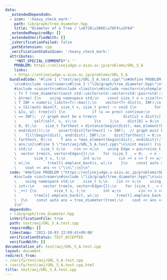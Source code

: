 ```yaml
---
data:
  _extendedDependsOn:
  - icon: ':heavy_check_mark:'
    path: lib/graph/tree_diameter.hpp
    title: "Diameter of a Tree / \u6728\u306E\u76F4\u5F84"
  _extendedRequiredBy: []
  _extendedVerifiedWith: []
  _isVerificationFailed: false
  _pathExtension: cpp
  _verificationStatusIcon: ':heavy_check_mark:'
  attributes:
    '*NOT_SPECIAL_COMMENTS*': ''
    PROBLEM: https://onlinejudge.u-aizu.ac.jp/problems/GRL_5_A
    links:
    - https://onlinejudge.u-aizu.ac.jp/problems/GRL_5_A
  bundledCode: "#line 1 \"test/aoj/GRL_5_A.test.cpp\"\n#define PROBLEM \"https://onlinejudge.u-aizu.ac.jp/problems/GRL_5_A\"\
    \n\n#include <iostream>\n#line 2 \"lib/graph/tree_diameter.hpp\"\n\n#include <algorithm>\n\
    #include <cassert>\n#include <limits>\n#include <vector>\n\ntemplate<typename\
    \ T> T tree_diameter(const std::vector<std::vector<std::pair<std::size_t, T>>>\
    \ &tree) {\n    using namespace std;\n    const size_t n = size(tree);\n    const\
    \ T INF = numeric_limits<T>::max();\n    vector<T> dist(n, INF);\n    auto dfs\
    \ = [&](auto &&self, size_t v, size_t prev) -> void {\n        for (const auto\
    \ &[u, w]: tree[v]) {\n            if (u == prev) continue;\n            assert(dist[u]\
    \ == INF);  // graph must be a tree\n            dist[u] = dist[v] + w;\n    \
    \        self(self, u, v);\n        }\n    };\n    dist[0] = 0;\n    dfs(dfs,\
    \ 0, 0);\n    size_t farthest = distance(begin(dist), max_element(begin(dist),\
    \ end(dist)));\n    assert(dist[farthest] != INF);  // graph must be a tree\n\
    \    fill(begin(dist), end(dist), INF);\n    dist[farthest] = 0;\n    dfs(dfs,\
    \ farthest, 0);\n    T ans = *max_element(begin(dist), end(dist));\n    return\
    \ ans;\n}\n#line 5 \"test/aoj/GRL_5_A.test.cpp\"\n\nint main() {\n    using namespace\
    \ std;\n    size_t n;\n    cin >> n;\n    using Edge = pair<size_t, int>;\n  \
    \  vector tree(n, vector<Edge>{});\n    for (size_t _ = 0; _ < n - 1; _++) {\n\
    \        size_t s, t;\n        int w;\n        cin >> s >> t >> w;\n        tree[s].emplace_back(t,\
    \ w);\n        tree[t].emplace_back(s, w);\n    }\n    const auto ans = tree_diameter(tree);\n\
    \    cout << ans << \"\\n\";\n}\n"
  code: "#define PROBLEM \"https://onlinejudge.u-aizu.ac.jp/problems/GRL_5_A\"\n\n\
    #include <iostream>\n#include \"lib/graph/tree_diameter.hpp\"\n\nint main() {\n\
    \    using namespace std;\n    size_t n;\n    cin >> n;\n    using Edge = pair<size_t,\
    \ int>;\n    vector tree(n, vector<Edge>{});\n    for (size_t _ = 0; _ < n - 1;\
    \ _++) {\n        size_t s, t;\n        int w;\n        cin >> s >> t >> w;\n\
    \        tree[s].emplace_back(t, w);\n        tree[t].emplace_back(s, w);\n  \
    \  }\n    const auto ans = tree_diameter(tree);\n    cout << ans << \"\\n\";\n\
    }\n"
  dependsOn:
  - lib/graph/tree_diameter.hpp
  isVerificationFile: true
  path: test/aoj/GRL_5_A.test.cpp
  requiredBy: []
  timestamp: '2021-10-03 22:09:41+09:00'
  verificationStatus: TEST_ACCEPTED
  verifiedWith: []
documentation_of: test/aoj/GRL_5_A.test.cpp
layout: document
redirect_from:
- /verify/test/aoj/GRL_5_A.test.cpp
- /verify/test/aoj/GRL_5_A.test.cpp.html
title: test/aoj/GRL_5_A.test.cpp
---
```

